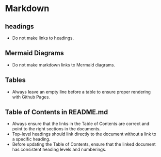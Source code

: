 # Markdown

## headings
- Do not make links to headings.

## Mermaid Diagrams
- Do not make markdown links to Mermaid diagrams.

## Tables
- Always leave an empty line before a table to ensure proper rendering with Github Pages.

## Table of Contents in README.md
- Always ensure that the links in the Table of Contents are correct and point to the right sections in the documents.
- Top-level headings should link directly to the document without a link to a specific heading.
- Before updating the Table of Contents, ensure that the linked document has consistent heading levels and numberings.